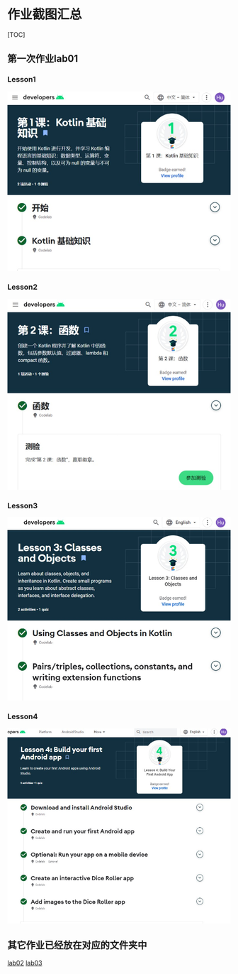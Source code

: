 # 作业截图汇总

[TOC]

## 第一次作业lab01

### Lesson1

![lab1.jpeg](./lab01/lab01.jpeg)


### Lesson2

<img src="./lab01/lab02.jpeg" alt="lab02.jpeg" style="zoom: 80%;" />


### Lesson3

<img src="./lab01/lab03.jpeg" alt="lab03.jpeg" style="zoom: 80%;" />

### Lesson4

<img src="./lab01/lab04.jpeg" alt="lab04.jpeg" style="zoom: 80%;" />


## 其它作业已经放在对应的文件夹中

[lab02](./lab02)
[lab03](./kab03)


